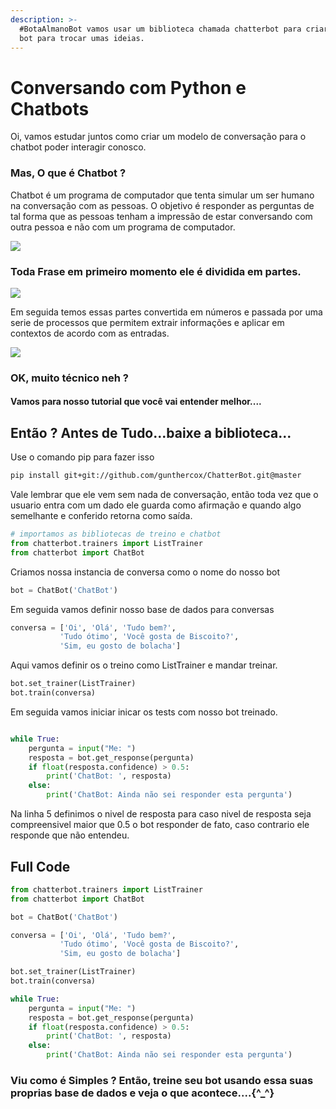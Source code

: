 ```yaml
---
description: >-
  #BotaAlmanoBot vamos usar um biblioteca chamada chatterbot para criarmos um
  bot para trocar umas ideias.
---
```


# Conversando com Python e Chatbots

Oi, vamos estudar juntos como criar um modelo de conversação para o chatbot poder interagir conosco.

### Mas, O que é Chatbot ? 

Chatbot é um programa de computador que tenta simular um ser humano na conversação com as pessoas. O objetivo é responder as perguntas de tal forma que as pessoas tenham a impressão de estar conversando com outra pessoa e não com um programa de computador.

![](https://miro.medium.com/max/480/1*NLbr0TzqDz98QhMUYyX41A.gif)

### Toda Frase em primeiro momento ele é dividida em partes. 

![](https://miro.medium.com/max/500/1*G7T4sFO-1ByMepsa5OilsQ.gif)

Em seguida temos essas partes convertida em números e passada por uma serie de processos que permitem extrair informações e aplicar em contextos de acordo com as entradas.

![](https://miro.medium.com/max/500/1*d_POV7c8fzHbKuTgJzCxtA.gif)

### OK, muito técnico neh ? 

#### Vamos para nosso tutorial que você vai entender melhor....

## Então ? Antes de Tudo...baixe a biblioteca...

Use o comando pip para fazer isso

```bash
pip install git+git://github.com/gunthercox/ChatterBot.git@master
```

Vale lembrar que ele vem sem nada de conversação, então toda vez que o usuario entra com um dado ele guarda como afirmação e quando algo semelhante e conferido retorna como saída.

```python
# importamos as bibliotecas de treino e chatbot
from chatterbot.trainers import ListTrainer
from chatterbot import ChatBot
```

Criamos nossa instancia de conversa como o nome do nosso bot

```python
bot = ChatBot('ChatBot')
```

Em seguida vamos definir nosso base de dados para conversas

```python
conversa = ['Oi', 'Olá', 'Tudo bem?',
           'Tudo ótimo', 'Você gosta de Biscoito?', 
           'Sim, eu gosto de bolacha']
```

Aqui vamos definir os o treino como ListTrainer e mandar treinar.

```python
bot.set_trainer(ListTrainer)
bot.train(conversa)
```

Em seguida vamos iniciar inicar os tests com nosso bot treinado.

```python

while True:
    pergunta = input("Me: ")
    resposta = bot.get_response(pergunta)
    if float(resposta.confidence) > 0.5:
        print('ChatBot: ', resposta)
    else:
        print('ChatBot: Ainda não sei responder esta pergunta')
```

Na linha  5 definimos o nivel de resposta para caso nivel de resposta seja compreensivel maior que 0.5 o bot responder de fato, caso contrario ele responde que não entendeu.

## Full Code

```python
from chatterbot.trainers import ListTrainer
from chatterbot import ChatBot

bot = ChatBot('ChatBot')

conversa = ['Oi', 'Olá', 'Tudo bem?',
           'Tudo ótimo', 'Você gosta de Biscoito?', 
           'Sim, eu gosto de bolacha']

bot.set_trainer(ListTrainer)
bot.train(conversa)

while True:
    pergunta = input("Me: ")
    resposta = bot.get_response(pergunta)
    if float(resposta.confidence) > 0.5:
        print('ChatBot: ', resposta)
    else:
        print('ChatBot: Ainda não sei responder esta pergunta')
```

### Viu como é Simples ? Então, treine seu bot usando essa suas proprias base de dados e veja o que acontece....{^\_^}



